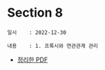 # Section 8
    일시    : 2022-12-30
    
    내용    : 1. 프록시와 연관관계 관리
             
    
   
    
* [정리한 PDF]( https://github.com/seuhong98/Study/blob/main/%EC%9D%B8%ED%94%84%EB%9F%B0%20JPA/2022-12-30%20Section%208/Section%208.pdf )  

        
    

